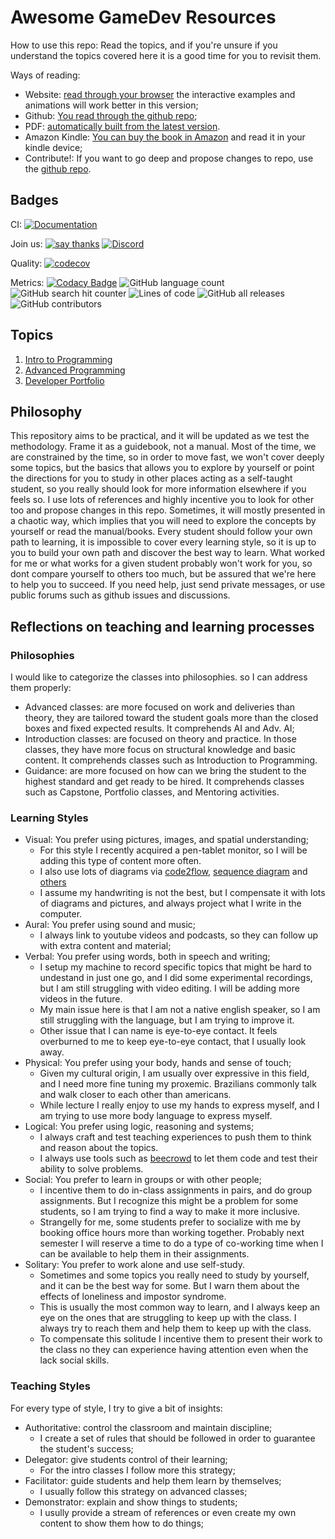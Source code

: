 # Awesome GameDev Resources

How to use this repo: Read the topics, and if you're unsure if you understand the topics covered here it is a good time for you to revisit them.

Ways of reading:

- Website: [read through your browser](https://courses.tolstenko.net) the interactive examples and animations will work better in this version;
- Github: [You read through the github repo](https://github.com/InfiniBrains/Awesome-GameDev-Resources);
- PDF: [automatically built from the latest version](https://courses.tolstenko.net/pdf/document.pdf).
- Amazon Kindle: [You can buy the book in Amazon]() and read it in your kindle device;
- Contribute!: If you want to go deep and propose changes to repo, use the [github repo](https://github.com/InfiniBrains/Awesome-GameDev-Resources).

## Badges

CI: [![Documentation](https://github.com/InfiniBrains/Awesome-GameDev-Resources/actions/workflows/documentation.yaml/badge.svg)](https://github.com/InfiniBrains/Awesome-GameDev-Resources/actions/workflows/documentation.yaml)

Join us: [![say thanks](https://img.shields.io/badge/Say%20Thanks-👍-1EAEDB.svg)](https://github.com/InfiniBrains/Awesome-GameDev-Resources/stargazers) [![Discord](https://img.shields.io/discord/956922983727915078)](https://discord.gg/9CdJeQ2XKB)

Quality: [![codecov](https://codecov.io/gh/InfiniBrains/Awesome-GameDev-Resources/branch/master/graph/badge.svg?token=dafs9Weols)](https://codecov.io/gh/InfiniBrains/Awesome-GameDev-Resources)

Metrics: [![Codacy Badge](https://app.codacy.com/project/badge/Grade/bd231b45a10a41c98f2bbe5bf0e3c808)](https://www.codacy.com/gh/InfiniBrains/Awesome-GameDev-Resources/dashboard?utm_source=github.com&amp;utm_medium=referral&amp;utm_content=InfiniBrains/Awesome-GameDev-Resources&amp;utm_campaign=Badge_Grade) ![GitHub language count](https://img.shields.io/github/languages/count/InfiniBrains/Awesome-GameDev-Resources) ![GitHub search hit counter](https://img.shields.io/github/search/InfiniBrains/Awesome-GameDev-Resources/todo) ![Lines of code](https://img.shields.io/tokei/lines/github.com/InfiniBrains/Awesome-GameDev-Resources) ![GitHub all releases](https://img.shields.io/github/downloads/InfiniBrains/Awesome-GameDev-Resources/total) ![GitHub contributors](https://img.shields.io/github/contributors/InfiniBrains/Awesome-GameDev-Resources)

## Topics

1. [Intro to Programming](intro/README.md)
2. [Advanced Programming](advanced/README.md)
3. [Developer Portfolio](portfolio/README.md)

## Philosophy

This repository aims to be practical, and it will be updated as we test the methodology. Frame it as a guidebook, not a manual. Most of the time, we are constrained by the time, so in order to move fast, we won't cover deeply some topics, but the basics that allows you to explore by yourself or point the directions for you to study in other places acting as a self-taught student, so you really should look for more information elsewhere if you feels so. I use lots of references and highly incentive you to look for other too and propose changes in this repo. Sometimes, it will mostly presented in a chaotic way, which implies that you will need to explore the concepts by yourself or read the manual/books. Every student should follow your own path to learning, it is impossible to cover every learning style, so it is up to you to build your own path and discover the best way to learn. What worked for me or what works for a given student probably won't work for you, so dont compare yourself to others too much, but be assured that we're here to help you to succeed. If you need help, just send private messages, or use public forums such as github issues and discussions.

## Reflections on teaching and learning processes

### Philosophies

I would like to categorize the classes into philosophies. so I can address them properly:
- Advanced classes: are more focused on work and deliveries than theory, they are tailored toward the student goals more than the closed boxes and fixed expected results. It comprehends AI and Adv. AI;
- Introduction classes: are focused on theory and practice. In those classes, they have more focus on structural knowledge and basic content. It comprehends classes such as Introduction to Programming.
- Guidance: are more focused on how can we bring the student to the highest standard and get ready to be hired. It comprehends classes such as Capstone, Portfolio classes, and Mentoring activities.

### Learning Styles

- Visual: You prefer using pictures, images, and spatial understanding;
   - For this style I recently acquired a pen-tablet monitor, so I will be adding this type of content more often.
   - I also use lots of diagrams via [code2flow](https://code2flow.com/), [sequence diagram](https://sequencediagram.org/) and [others](https://www.diagram.codes/) 
   - I assume my handwriting is not the best, but I compensate it with lots of diagrams and pictures, and always project what I write in the computer. 
- Aural: You prefer using sound and music;
    - I always link to youtube videos and podcasts, so they can follow up with extra content and material;
- Verbal: You prefer using words, both in speech and writing;
    - I setup my machine to record specific topics that might be hard to undestand in just one go, and I did some experimental recordings, but I am still struggling with video editing. I will be adding more videos in the future. 
    - My main issue here is that I am not a native english speaker, so I am still struggling with the language, but I am trying to improve it.
    - Other issue that I can name is eye-to-eye contact. It feels overburned to me to keep eye-to-eye contact, that I usually look away.
- Physical: You prefer using your body, hands and sense of touch;
    - Given my cultural origin, I am usually over expressive in this field, and I need more fine tuning my proxemic. Brazilians commonly talk and walk closer to each other than americans. 
    - While lecture I really enjoy to use my hands to express myself, and I am trying to use more body language to express myself.
- Logical: You prefer using logic, reasoning and systems;
    - I always craft and test teaching experiences to push them to think and reason about the topics. 
    - I always use tools such as [beecrowd](https://www.beecrowd.com.br/) to let them code and test their ability to solve problems.
- Social: You prefer to learn in groups or with other people;
    - I incentive them to do in-class assignments in pairs, and do group assignments. But I recognize this might be a problem for some students, so I am trying to find a way to make it more inclusive. 
    - Strangelly for me, some students prefer to socialize with me by booking office hours more than working together. Probably next semester I will reserve a time to do a type of co-working time when I can be available to help them in their assignments.
- Solitary: You prefer to work alone and use self-study.
    - Sometimes and some topics you really need to study by yourself, and it can be the best way for some. But I warn them about the effects of loneliness and impostor syndrome.
    - This is usually the most common way to learn, and I always keep an eye on the ones that are struggling to keep up with the class. I always try to reach them and help them to keep up with the class.
    - To compensate this solitude I incentive them to present their work to the class no they can experience having attention even when the lack social skills.

### Teaching Styles

For every type of style, I try to give a bit of insights:

- Authoritative: control the classroom and maintain discipline; 
    - I create a set of rules that should be followed in order to guarantee the student's success; 
- Delegator: give students control of their learning;
    - For the intro classes I follow more this strategy;
- Facilitator: guide students and help them learn by themselves;
    - I usually follow this strategy on advanced classes;
- Demonstrator: explain and show things to students;
    - I usully provide a stream of references or even create my own content to show them how to do things;


